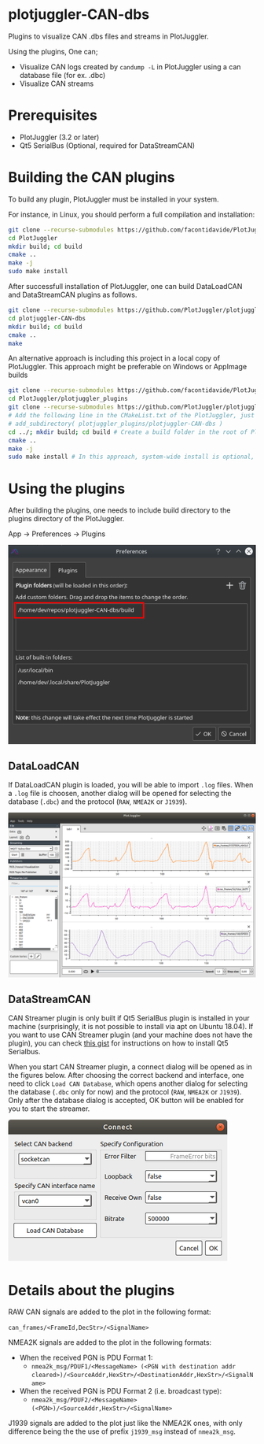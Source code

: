 # plotjuggler-CAN-dbs
Plugins to visualize CAN .dbs files and streams in PlotJuggler.

Using the plugins, One can;
  * Visualize CAN logs created by `candump -L` in PlotJuggler using a can database file (for ex. .dbc)
  * Visualize CAN streams

# Prerequisites
  * PlotJuggler (3.2 or later)
  * Qt5 SerialBus (Optional, required for DataStreamCAN)

# Building the CAN plugins

To build any plugin, PlotJuggler must be installed in your system.

For instance, in Linux, you should perform a full compilation and installation:

```BASH
git clone --recurse-submodules https://github.com/facontidavide/PlotJuggler.git
cd PlotJuggler
mkdir build; cd build
cmake ..
make -j
sudo make install
```
After successfull installation of PlotJuggler, one can build DataLoadCAN and DataStreamCAN plugins as follows.
```BASH
git clone --recurse-submodules https://github.com/PlotJuggler/plotjuggler-CAN-dbs.git
cd plotjuggler-CAN-dbs
mkdir build; cd build
cmake ..
make

```

An alternative approach is including this project in a local copy of PlotJuggler. This approach might be preferable on Windows or AppImage builds
```BASH
git clone --recurse-submodules https://github.com/facontidavide/PlotJuggler.git
cd PlotJuggler/plotjuggler_plugins
git clone --recurse-submodules https://github.com/PlotJuggler/plotjuggler-CAN-dbs.git
# Add the following line in the CMakeList.txt of the PlotJuggler, just after other plugin include lines
# add_subdirectory( plotjuggler_plugins/plotjuggler-CAN-dbs )
cd ../; mkdir build; cd build # Create a build folder in the root of PlotJuggler
cmake ..
make -j
sudo make install # In this approach, system-wide install is optional, you can diretly use the PJ inside the bin with CAN plugins included
```

# Using the plugins

After building the plugins, one needs to include build directory to the plugins directory of the PlotJuggler.

App -> Preferences -> Plugins

![CanPluginInclude](docs/CanPluginInclude.png "CanPluginInclude snapshot")

## DataLoadCAN

If DataLoadCAN plugin is loaded, you will be able to import `.log` files. When a `.log` file is choosen, another dialog will be opened for selecting the database (`.dbc`) and the protocol (`RAW`, `NMEA2K` or `J1939`).

![DataLoadCAN](docs/DataLoadCAN.png "DataLoadCAN snapshot")

## DataStreamCAN

CAN Streamer plugin is only built if Qt5 SerialBus plugin is installed in your machine (surprisingly, it is not possible to install via apt on Ubuntu 18.04).
If you want to use CAN Streamer plugin (and your machine does not have the plugin), you can check [this gist](https://gist.github.com/awesomebytes/ed90785324757b03c8f01e3ffa36d436) for instructions on how to install Qt5 Serialbus.

When you start CAN Streamer plugin, a connect dialog will be opened as in the figures below. After choosing the correct backend and interface, one need to click `Load CAN Database`, which opens another dialog for selecting the database (`.dbc` only for now) and the protocol (`RAW`, `NMEA2K` or `J1939`). Only after the database dialog is accepted, OK button will be enabled for you to start the streamer.

![DataStreamCAN](docs/DatabaseLoaded.png "DataStreamCAN connect, database loaded.")

# Details about the plugins

RAW CAN signals are added to the plot in the following format:

`can_frames/<FrameId,DecStr>/<SignalName>`

NMEA2K signals are added to the plot in the following formats:

* When the received PGN is PDU Format 1:
  * `nmea2k_msg/PDUF1/<MessageName> (<PGN with destination addr cleared>)/<SourceAddr,HexStr>/<DestinationAddr,HexStr>/<SignalName>`
* When the received PGN is PDU Format 2 (i.e. broadcast type):
  * `nmea2k_msg/PDUF2/<MessageName> (<PGN>)/<SourceAddr,HexStr>/<SignalName>`

J1939 signals are added to the plot just like the NMEA2K ones, with only difference being the the use of prefix `j1939_msg` instead of `nmea2k_msg`.
